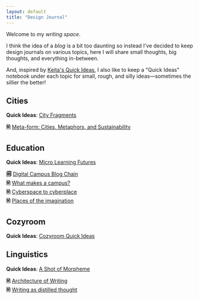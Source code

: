 ```yaml
---
layout: default
title: "Design Journal"
---
```


Welcome to my *writing space*.

I think the idea of a *blog* is a bit too daunting so instead I've decided to keep design journals on various topics, here I will share small thoughts, big thoughts, and everything in-between.

And, inspired by [Keita's Quick Ideas](https://www.glitchthegame.com/oddsandends/qis/), I also like to keep a "Quick Ideas" notebook under each topic for small, rough, and silly ideas—sometimes the sillier the better!

<!--## Interfaces
*Exploring the past, present, and future of interfaces—thinking about how we interact with and percieve the technology around us*

**Quick Ideas**: [Hyperthoughts in Hyperspace](/quick-ideas/interfaces)-->


## Cities
**Quick Ideas**: [City Fragments](/quick-ideas/cities)

**🖹** [Meta-form: Cities, Metaphors, and Sustainability](/writing/meta-form)


## Education
**Quick Ideas**: [Micro Learning Futures](/quick-ideas/learning)

**🗐** [Digital Campus Blog Chain](/writing/digital-campus-blog-chain)<span class="new"></span><br> 
<span class="arrow"></span> **🖹** [What makes a campus?](/writing/what-makes-a-campus)<br>
<span class="arrow"></span>  **🖹** [Cyberspace to cyberplace](/writing/cyberspace-to-cyberplace)<br>
<span class="arrow"></span>  **🖹** [Places of the imagination](/writing/places-of-the-imagination)<br>


## Cozyroom
**Quick Ideas**: [Cozyroom Quick Ideas](/quick-ideas/cozyroom)


## Linguistics
**Quick Ideas**: [A Shot of Morpheme](/quick-ideas/linguistics)

**🖹** [Architecture of Writing](/writing/architecture-of-writing)<br>
**🖹** [Writing as distilled thought](/writing/writing-as-distilled-thought)


<!-- {% capture numposts %}{{ site.posts | size }}{% endcapture %}
{% if numposts != '0' %}
## Talks by Year

{% for post in site.posts %}{% assign currentyear = post.date | date: "%Y" %}{% if currentyear != prevyear %}
### {{ currentyear }}
{% assign prevyear = currentyear %}{% endif %} - [{{ post.title }}]({{ site.baseurl }}{{ post.url }}) - {{ post.date | date: '%B %-d' }}
{% endfor %}
{% endif %} -->